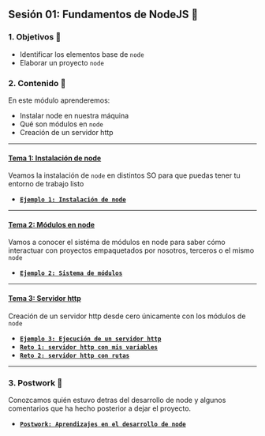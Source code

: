 ## Sesión 01: Fundamentos de NodeJS 🤖

### 1. Objetivos :dart:

- Identificar los elementos base de `node`
- Elaborar un proyecto `node`

### 2. Contenido :blue_book:

En este módulo aprenderemos:

* Instalar node en nuestra máquina
* Qué son módulos en `node`
* Creación de un servidor http

---

#### <ins>Tema 1: Instalación de node</ins>

Veamos la instalación de `node` en distintos SO para que puedas tener tu entorno  de trabajo listo

- [**`Ejemplo 1: Instalación de node`**](./ejemplo01)

---

#### <ins>Tema 2: Módulos en node</ins>

Vamos a conocer el sistéma de módulos en node para saber cómo interactuar con proyectos empaquetados por nosotros, terceros o el mismo `node`

- [**`Ejemplo 2: Sistema de módulos`**](./ejemplo02)

---

#### <ins>Tema 3: Servidor http</ins>

Creación de un servidor http desde cero únicamente con los módulos de `node`

- [**`Ejemplo 3: Ejecución de un servidor http`**](./ejemplo03)
- [**`Reto 1: servidor http con mis variables`**](./reto01)
- [**`Reto 2: servidor http con rutas`**](./reto02)

---

### 3. Postwork :memo:

Conozcamos quién estuvo detras del desarrollo de node y algunos comentarios que ha hecho posterior a dejar el proyecto.

- [**`Postwork: Aprendizajes en el desarrollo de node`**](./postwork/)
